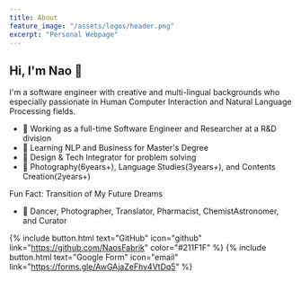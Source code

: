```yaml
---
title: About 
feature_image: "/assets/logos/header.png"
excerpt: "Personal Webpage"
---
```


## Hi, I'm Nao 👋
I'm a software engineer with creative and multi-lingual backgrounds who especially passionate in Human Computer Interaction and Natural Language Processing fields. 

- 🦊 Working as a full-time Software Engineer and Researcher at a R&D division 
- 🚀 Learning NLP and Business for Master's Degree
- 🎨 Design & Tech Integrator for problem solving
- 🌱 Photography(6years+), Language Studies(3years+), and Contents Creation(2years+) 

Fun Fact: Transition of My Future Dreams
- 🦄 Dancer, Photographer, Translator, Pharmacist, ChemistAstronomer, and Curator 

{% include button.html text="GitHub" icon="github" link="https://github.com/NaosFabrik" color="#211F1F" %} 
{% include button.html text="Google Form" icon="email" link="https://forms.gle/AwGAjaZeFhv4VtDq5" %}
